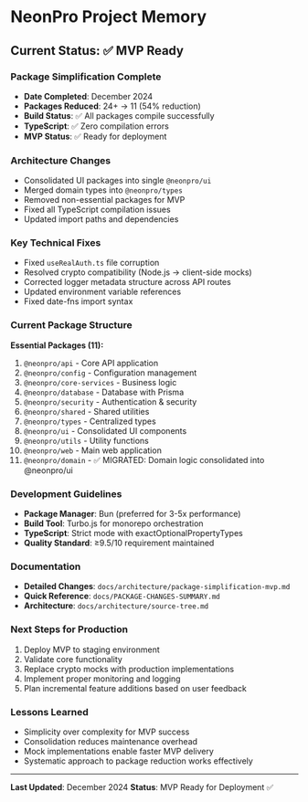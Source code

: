 # NeonPro Project Memory

## Current Status: ✅ MVP Ready

### Package Simplification Complete

- **Date Completed**: December 2024
- **Packages Reduced**: 24+ → 11 (54% reduction)
- **Build Status**: ✅ All packages compile successfully
- **TypeScript**: ✅ Zero compilation errors
- **MVP Status**: ✅ Ready for deployment

### Architecture Changes

- Consolidated UI packages into single `@neonpro/ui`
- Merged domain types into `@neonpro/types`
- Removed non-essential packages for MVP
- Fixed all TypeScript compilation issues
- Updated import paths and dependencies

### Key Technical Fixes

- Fixed `useRealAuth.ts` file corruption
- Resolved crypto compatibility (Node.js → client-side mocks)
- Corrected logger metadata structure across API routes
- Updated environment variable references
- Fixed date-fns import syntax

### Current Package Structure

**Essential Packages (11):**

1. `@neonpro/api` - Core API application
2. `@neonpro/config` - Configuration management
3. `@neonpro/core-services` - Business logic
4. `@neonpro/database` - Database with Prisma
5. `@neonpro/security` - Authentication & security
6. `@neonpro/shared` - Shared utilities
7. `@neonpro/types` - Centralized types
8. `@neonpro/ui` - Consolidated UI components
9. `@neonpro/utils` - Utility functions
10. `@neonpro/web` - Main web application
11. `@neonpro/domain` - ✅ MIGRATED: Domain logic consolidated into @neonpro/ui

### Development Guidelines

- **Package Manager**: Bun (preferred for 3-5x performance)
- **Build Tool**: Turbo.js for monorepo orchestration
- **TypeScript**: Strict mode with exactOptionalPropertyTypes
- **Quality Standard**: ≥9.5/10 requirement maintained

### Documentation

- **Detailed Changes**: `docs/architecture/package-simplification-mvp.md`
- **Quick Reference**: `docs/PACKAGE-CHANGES-SUMMARY.md`
- **Architecture**: `docs/architecture/source-tree.md`

### Next Steps for Production

1. Deploy MVP to staging environment
2. Validate core functionality
3. Replace crypto mocks with production implementations
4. Implement proper monitoring and logging
5. Plan incremental feature additions based on user feedback

### Lessons Learned

- Simplicity over complexity for MVP success
- Consolidation reduces maintenance overhead
- Mock implementations enable faster MVP delivery
- Systematic approach to package reduction works effectively

---

**Last Updated**: December 2024
**Status**: MVP Ready for Deployment ✅
